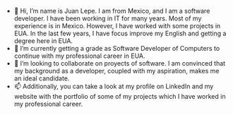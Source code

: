 - 👋 Hi, I’m name is Juan Lepe. I am from Mexico, and I am a software developer. I have been working in IT for many years. Most of my experience is in Mexico. However, I have worked with some projects in EUA. In the last few years, I have focus improve my English and getting a degree here in EUA.
- 🌱 I’m currently getting a grade as Software Developer of Computers to continue with my professional career in EUA.
- 💞️ I’m looking to collaborate on proyects of software. I am convinced that my background as a developer, coupled with my aspiration, makes me an ideal candidate.
- 📫 Additionally, you can take a look at my profile on LinkedIn and my website with the portfolio of some of my projects which I have worked in my professional career.

<!---
lepe2003@hotmail.com
lepe2003@gmail.com
https://mcckc-csm.symplicity.com/profiles/juan.lepemanzo
https://www.linkedin.com/in/juanrlepe
--->
